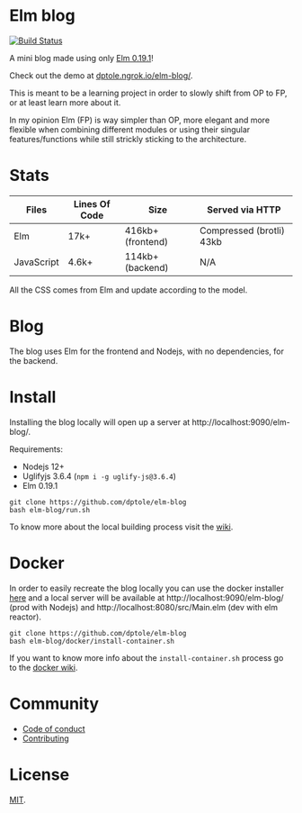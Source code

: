 # Elm blog

[![Build Status][travis-badge-dev]][travis-build]

A mini blog made using only [Elm 0.19.1][elm_0_19_1]!

Check out the demo at [dptole.ngrok.io/elm-blog/][demo].

This is meant to be a learning project in order to slowly shift from OP to FP, or at least learn more about it.

In my opinion Elm (FP) is way simpler than OP, more elegant and more flexible when combining different modules or using their singular features/functions while still strickly sticking to the architecture.

# Stats

Files      | Lines Of Code | Size   | Served via HTTP
---------- | ------------- | ------ | ---
Elm        | 17k+          | 416kb+ (frontend) | Compressed (brotli) 43kb
JavaScript | 4.6k+         | 114kb+ (backend) | N/A

All the CSS comes from Elm and update according to the model.

# Blog

The blog uses Elm for the frontend and Nodejs, with no dependencies, for the backend.

# Install

Installing the blog locally will open up a server at http://localhost:9090/elm-blog/.

Requirements:

- Nodejs 12+
- Uglifyjs 3.6.4 (`npm i -g uglify-js@3.6.4`)
- Elm 0.19.1

```shell
git clone https://github.com/dptole/elm-blog
bash elm-blog/run.sh
```

To know more about the local building process visit the [wiki][building_manually_wiki].

# Docker

In order to easily recreate the blog locally you can use the docker installer [here][docker_installer] and a local server will be available at http://localhost:9090/elm-blog/ (prod with Nodejs) and http://localhost:8080/src/Main.elm (dev with elm reactor).

```shell
git clone https://github.com/dptole/elm-blog
bash elm-blog/docker/install-container.sh
```

If you want to know more info about the `install-container.sh` process go to the [docker wiki][docker_wiki].

# Community

- [Code of conduct](CODE_OF_CONDUCT.md)
- [Contributing](CONTRIBUTING.md)

# License

[MIT][license].

[elm_0_19_1]: https://github.com/elm/compiler/blob/24d3a89469e75cf7aa579442ecaf5ddfdd192ab2/installers/linux/README.md
[demo]: https://dptole.ngrok.io/elm-blog/
[docker_installer]: https://github.com/dptole/elm-blog/blob/master/docker/install-container.sh
[docker_wiki]: https://github.com/dptole/elm-blog/wiki/Building-with-docker
[building_manually_wiki]: https://github.com/dptole/elm-blog/wiki/Building-manually
[license]: LICENSE
[travis-build]: https://travis-ci.org/dptole/elm-blog
[travis-badge-dev]: https://travis-ci.org/dptole/elm-blog.svg?branch=dev
